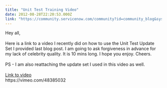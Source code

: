 ```yaml
---
title: "Unit Test Training Video"
date: 2012-08-28T22:20:53.000Z
link: "https://community.servicenow.com/community?id=community_blog&sys_id=c76caea1dbd0dbc01dcaf3231f961909"
---
```

<p>Hey all,<br /><br />Here is a link to a video I recently did on how to use the Unit Test Update Set I provided last blog post. I am going to ask forgiveness in advance for my lack of celebrity quality. It is 10 mins long. I hope you enjoy. Cheers.<br /><br />PS - I am also reattaching the update set I used in this video as well.<br /><br /><a title="imeo.com/48385032" href="https://vimeo.com/48385032">Link to video</a><br />https://vimeo.com/48385032</p>